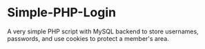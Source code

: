 Simple-PHP-Login
================

A very simple PHP script with MySQL backend to store usernames, passwords, and use cookies to protect a member's area.
